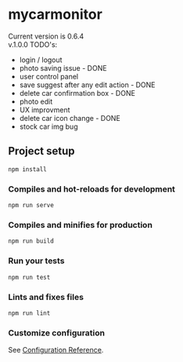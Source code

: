 # mycarmonitor

Current version is 0.6.4 <br>
v.1.0.0 TODO's:
- login / logout
- photo saving issue - DONE
- user control panel
- save suggest after any edit action - DONE
- delete car confirmation box - DONE
- photo edit
- UX improvment
- delete car icon change - DONE
- stock car img bug

## Project setup
```
npm install
```

### Compiles and hot-reloads for development
```
npm run serve
```

### Compiles and minifies for production
```
npm run build
```

### Run your tests
```
npm run test
```

### Lints and fixes files
```
npm run lint
```

### Customize configuration
See [Configuration Reference](https://cli.vuejs.org/config/).
